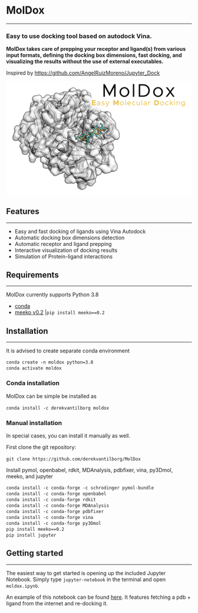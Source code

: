 # MolDox
***
### Easy to use docking tool based on autodock Vina.
**MolDox takes care of prepping your receptor and ligand(s) from various input formats, defining the 
docking box dimensions, fast docking, and visualizing the results without the use of external executables.**


Inspired by https://github.com/AngelRuizMoreno/Jupyter_Dock

![MolDox logo](img/MolDox.png?raw=true "Title")


## Features
***

- Easy and fast docking of ligands using Vina Autodock 
- Automatic docking box dimensions detection
- Automatic receptor and ligand prepping
- Interactive visualization of docking results
- Simulation of Protein-ligand interactions 

## Requirements
***
MolDox currently supports Python 3.8

- [conda](https://anaconda.org/)
- [meeko v0.2](https://github.com/forlilab/Meeko) |```pip install meeko==0.2```


## Installation
***


It is advised to create separate conda environment

```
conda create -n moldox python=3.8
conda activate moldox
```

### Conda installation

MolDox can be simple be installed as

```conda install -c derekvantilborg moldox```

### Manual installation
In special cases, you can install it manually as well.

First clone the git repository:

```git clone https://github.com/derekvantilborg/MolDox```

Install pymol, openbabel, rdkit, MDAnalysis, pdbfixer, vina, py3Dmol, meeko, and jupyter
```
conda install -c conda-forge -c schrodinger pymol-bundle
conda install -c conda-forge openbabel
conda install -c conda-forge rdkit
conda install -c conda-forge MDAnalysis
conda install -c conda-forge pdbfixer
conda install -c conda-forge vina
conda install -c conda-forge py3Dmol
pip install meeko==0.2
pip install jupyter
```

## Getting started
***

The easiest way to get started is opening up the included Jupyter Notebook.
Simply type ```jupyter-notebook``` in the terminal and open ```moldox.ipynb```.

An example of this notebook can be found [here](https://github.com/derekvantilborg/MolDox/blob/main/moldox.ipynb). It features fetching
a pdb + ligand from the internet and re-docking it.





